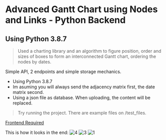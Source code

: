 # Advanced Gantt Chart using Nodes and Links - Python Backend
## Using Python 3.8.7

> Used a charting library and an algorithm to figure position, order and sizes of boxes to form an interconnected Gantt chart, ordering the nodes by dates.

Simple API, 2 endpoints and simple storage mechanics.

* Using Python 3.8.7
* Im asuming you will always send the adjacency matrix first, the date matrix second.
* Using a json file as database. When uploading, the content will be replaced.

> Try running the project. There are example files on /test_files.

[Frontend Required](https://github.com/pbldmngz/Advanced-Gantt-Chart-using-Nodes-and-Links---React-Frontend)


This is how it looks in the end:
![4](https://github.com/pbldmngz/Advanced-Gantt-Chart-using-Nodes-and-Links---React-Frontend/assets/32307513/bf6d3e4b-d216-4ee7-8e29-b88a58394836)
![3](https://github.com/pbldmngz/Advanced-Gantt-Chart-using-Nodes-and-Links---React-Frontend/assets/32307513/c9aaca3f-6617-468a-8dee-a94190f27208)
![1](https://github.com/pbldmngz/Advanced-Gantt-Chart-using-Nodes-and-Links---React-Frontend/assets/32307513/9a4d237a-60f4-42e8-a810-02c4662806c1)
